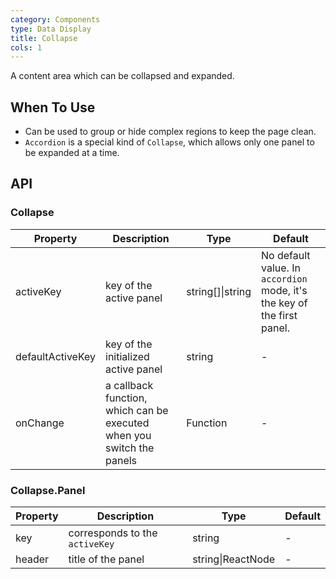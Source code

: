 ```yaml
---
category: Components
type: Data Display
title: Collapse
cols: 1
---
```


A content area which can be collapsed and expanded.

## When To Use

- Can be used to group or hide complex regions to keep the page clean.
- `Accordion` is a special kind of `Collapse`, which allows only one panel to be expanded at a time.

## API

### Collapse

| Property     | Description           | Type     | Default       |
|----------|----------------|----------|--------------|
| activeKey    | key of the active panel | string[]\|string   | No default value. In `accordion` mode, it's the key of the first panel.  |
| defaultActiveKey    | key of the initialized active panel | string   | - |
| onChange | a callback function, which can be executed when you switch the panels | Function   |  -  |

### Collapse.Panel

| Property     | Description           | Type     | Default       |
|----------|----------------|----------|--------------|
| key    | corresponds to the `activeKey` | string   |  -  |
| header    | title of the panel | string\|ReactNode   | - |
